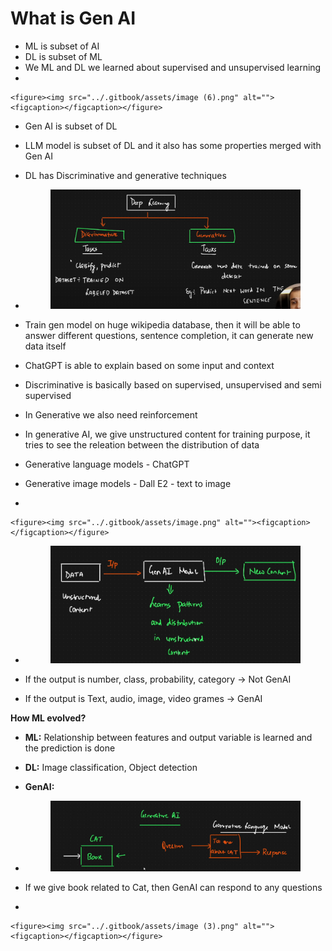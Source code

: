 # What is Gen AI

* ML is subset of AI
* DL is subset of ML
* We ML and DL we learned about supervised and unsupervised learning
*

    <figure><img src="../.gitbook/assets/image (6).png" alt=""><figcaption></figcaption></figure>
* Gen AI is subset of DL
* LLM model is subset of DL and it also has some properties merged with Gen AI
* DL has Discriminative and generative techniques
*   &#x20;

    <figure><img src="../.gitbook/assets/image (8).png" alt=""><figcaption></figcaption></figure>
* Train gen model on huge wikipedia database, then it will be able to answer different questions, sentence completion, it can generate new data itself
* ChatGPT is able to explain based on some input and context
* Discriminative is basically based on supervised, unsupervised and semi supervised
* In Generative we also need reinforcement
* In generative AI, we give unstructured content for training purpose, it tries to see the releation between the distribution of data
* Generative language models - ChatGPT
* Generative image models - Dall E2 - text to image
*

    <figure><img src="../.gitbook/assets/image.png" alt=""><figcaption></figcaption></figure>
*   &#x20;

    <figure><img src="../.gitbook/assets/image (1).png" alt=""><figcaption></figcaption></figure>
* If the output is number, class, probability, category -> Not GenAI
* If the output is Text, audio, image, video grames -> GenAI



**How ML evolved?**&#x20;

* **ML:** Relationship between features and output variable is learned and the prediction is done
* **DL:** Image classification, Object detection
* **GenAI:**&#x20;
*   &#x20;

    <figure><img src="../.gitbook/assets/image (2).png" alt=""><figcaption></figcaption></figure>
* If we give book related to Cat, then GenAI can respond to any questions
*

    <figure><img src="../.gitbook/assets/image (3).png" alt=""><figcaption></figcaption></figure>


